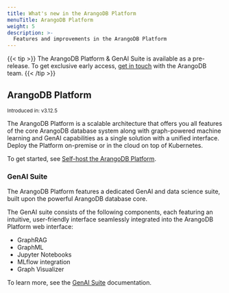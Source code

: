 ```yaml
---
title: What's new in the ArangoDB Platform
menuTitle: ArangoDB Platform
weight: 5
description: >-
  Features and improvements in the ArangoDB Platform
---
```

{{< tip >}}
The ArangoDB Platform & GenAI Suite is available as a pre-release. To get
exclusive early access, [get in touch](https://arangodb.com/contact/) with
the ArangoDB team.
{{< /tip >}}

## ArangoDB Platform

<small>Introduced in: v3.12.5</small>

The ArangoDB Platform is a scalable architecture that offers you all features
of the core ArangoDB database system along with graph-powered machine learning
and GenAI capabilities as a single solution with a unified interface. Deploy the
Platform on-premise or in the cloud on top of Kubernetes.

To get started, see [Self-host the ArangoDB Platform](../components/platform.md#self-host-the-arangodb-platform).

### GenAI Suite

The ArangoDB Platform features a dedicated GenAI and data science suite, built upon
the powerful ArangoDB database core.

The GenAI suite consists of the following components, each featuring an intuitive,
user-friendly interface seamlessly integrated into the ArangoDB Platform web interface:
- GraphRAG
- GraphML
- Jupyter Notebooks
- MLflow integration
- Graph Visualizer

To learn more, see the [GenAI Suite](../../../gen-ai/_index.md)
documentation.

